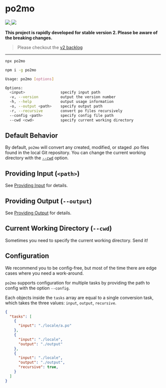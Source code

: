 # po2mo

<p align="left">
  <a href="https://npm.im/po2mo">
    <img src="https://badgen.net/npm/v/po2mo">
  </a>

  <a href="https://github.com/devjiwonchoi/po2mo/actions?workflow=CI">
    <img src="https://github.com/devjiwonchoi/po2mo/actions/workflows/node_ci.yml/badge.svg">
  </a>
</p>

**This project is rapidly developed for stable version 2. Please be aware of the breaking changes.**

> Please checkout the [v2 backlog](https://github.com/devjiwonchoi/po2mo/issues/37)

---

```sh
npx po2mo

npm i -g po2mo
```

```sh
Usage: po2mo [options]

Options:
  <input>                specify input path
  -v, --version          output the version number
  -h, --help             output usage information
  -o, --output <path>    specify output path
  -r, --recursive        convert po files recursively
  --config <path>        specify config file path
  --cwd <cwd>            specify current working directory
```

## Default Behavior

By default, `po2mo` will convert any created, modified, or staged .po files found in the local Git repository. You can change the current working directory with the [`--cwd`](#current-working-directory---cwd) option.

## Providing Input (`<path>`)

See [Providing Input](./docs/providing-input.md) for details.

## Providing Output (`--output`)

See [Providing Output](./docs/providing-output.md) for details.

## Current Working Directory (`--cwd`)

Sometimes you need to specify the current working directory. Send it!

## Configuration

We recommend you to be config-free, but most of the time there are edge cases where you need a work-around.

`po2mo` supports configuration for multiple tasks by providing the path to config with the option `--config`.

Each objects inside the `tasks` array are equal to a single conversion task, which takes the three values: `input`, `output`, `recursive`.

```json
{
  "tasks": [
    {
      "input": "./locale/a.po"
    },
    {
      "input": "./locale",
      "output": "./output"
    },
    {
      "input": "./locale",
      "output": "./output",
      "recursive": true,
    }
  ]
}
```
